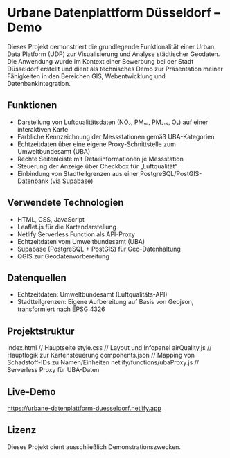 # Urbane Datenplattform Düsseldorf – Demo

Dieses Projekt demonstriert die grundlegende Funktionalität einer Urban Data Platform (UDP) zur Visualisierung und Analyse städtischer Geodaten. Die Anwendung wurde im Kontext einer Bewerbung bei der Stadt Düsseldorf erstellt und dient als technisches Demo zur Präsentation meiner Fähigkeiten in den Bereichen GIS, Webentwicklung und Datenbankintegration.

## Funktionen

- Darstellung von Luftqualitätsdaten (NO₂, PM₁₀, PM₂.₅, O₃) auf einer interaktiven Karte
- Farbliche Kennzeichnung der Messstationen gemäß UBA-Kategorien
- Echtzeitdaten über eine eigene Proxy-Schnittstelle zum Umweltbundesamt (UBA)
- Rechte Seitenleiste mit Detailinformationen je Messstation
- Steuerung der Anzeige über Checkbox für „Luftqualität“
- Einbindung von Stadtteilgrenzen aus einer PostgreSQL/PostGIS-Datenbank (via Supabase)

## Verwendete Technologien

- HTML, CSS, JavaScript
- Leaflet.js für die Kartendarstellung
- Netlify Serverless Function als API-Proxy
- Echtzeitdaten vom Umweltbundesamt (UBA)
- Supabase (PostgreSQL + PostGIS) für Geo-Datenhaltung
- QGIS zur Geodatenvorbereitung

## Datenquellen

- Echtzeitdaten: Umweltbundesamt (Luftqualitäts-API)
- Stadtteilgrenzen: Eigene Aufbereitung auf Basis von Geojson, transformiert nach EPSG:4326

## Projektstruktur

index.html // Hauptseite
style.css // Layout und Infopanel
airQuality.js // Hauptlogik zur Kartensteuerung
components.json // Mapping von Schadstoff-IDs zu Namen/Einheiten
netlify/functions/ubaProxy.js // Serverless Proxy für UBA-Daten


## Live-Demo

https://urbane-datenplattform-duesseldorf.netlify.app

## Lizenz

Dieses Projekt dient ausschließlich Demonstrationszwecken.
